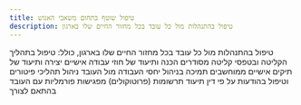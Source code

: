 ```yaml
---
title: טיפול שוטף בתחום משאבי האנוש
description: טיפול בהתנהלות מול כל עובד בכל מחזור החיים שלו בארגון
---
```


טיפול בהתנהלות מול כל עובד בכל מחזור החיים שלו בארגון, כולל:
טיפול בתהליך הקליטה ובטפסי קליטה מסודרים
הכנה ותיעוד של חוזי עבודה אישיים
יצירה ותיעוד של תיקים אישיים ממוחשבים
תמיכה בניהול יחסי העבודה מול העובד
ניהול תהליכי פיטורים וטיפול בהודעות על פי דין
תיעוד תרשומות (פרוטוקולים) מפגישות פורמליות עם העובד בהתאם לצורך
